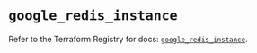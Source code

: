 # `google_redis_instance`

Refer to the Terraform Registry for docs: [`google_redis_instance`](https://registry.terraform.io/providers/hashicorp/google-beta/6.5.0/docs/resources/google_redis_instance).

